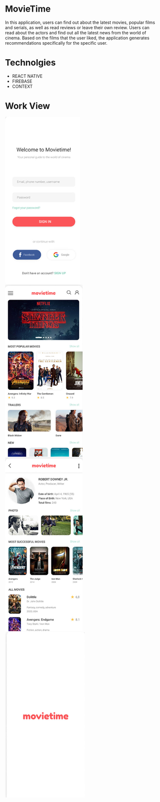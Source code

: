 ﻿# MovieTime
 In this application, users can find out about the latest movies, popular films and serials, as well as read reviews or leave their own review. Users can read about the actors and find out all the latest news from the world of cinema.
Based on the films that the user liked, the application generates recommendations specifically for the specific user.

# Technolgies 
<ul>
<li>REACT NATIVE</li>
<li>FIREBASE</li>
<li>CONTEXT</li>
</ul>

# Work View
<img src="workshot/Screenshot (69).png" alt="">
<img src="workshot/Screenshot (70).png" alt="">
<img src="workshot/Screenshot (72).png" alt="">
<img src="workshot/Screenshot (73).png" alt="">
